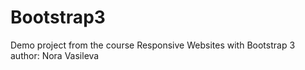 # Bootstrap3
Demo project from the course Responsive Websites with Bootstrap 3
author: Nora Vasileva
